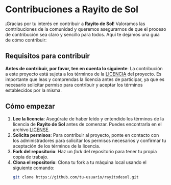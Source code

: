 # Contribuciones a Rayito de Sol

¡Gracias por tu interés en contribuir a **Rayito de Sol**! Valoramos las contribuciones de la comunidad y queremos asegurarnos de que el proceso de contribución sea claro y sencillo para todos. Aquí te dejamos una guía de cómo contribuir:

## Requisitos para contribuir

**Antes de contribuir, por favor, ten en cuenta lo siguiente**: La contribución a este proyecto está sujeta a los términos de la [LICENCIA](./LICENSE) del proyecto. Es importante que leas y comprendas la licencia antes de participar, ya que es necesario solicitar permiso para contribuir y aceptar los términos establecidos por la misma.

## Cómo empezar

1. **Lee la licencia**: Asegúrate de haber leído y entendido los términos de la licencia de **Rayito de Sol** antes de comenzar. Puedes encontrarla en el archivo [LICENSE](./LICENSE).
2. **Solicita permisos**: Para contribuir al proyecto, ponte en contacto con los administradores para solicitar los permisos necesarios y confirmar tu aceptación de los términos de la licencia.
3. **Fork del repositorio**: Haz un *fork* del repositorio para tener tu propia copia de trabajo.
4. **Clona el repositorio**: Clona tu fork a tu máquina local usando el siguiente comando:
   ```bash
   git clone https://github.com/tu-usuario/rayitodesol.git
